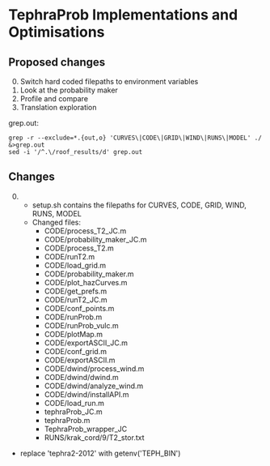 # TephraProb Implementations and Optimisations

## Proposed changes

0. Switch hard coded filepaths to environment variables
1. Look at the probability maker
2. Profile and compare
3. Translation exploration

grep.out:
```
grep -r --exclude=*.{out,o} 'CURVES\|CODE\|GRID\|WIND\|RUNS\|MODEL' ./ &>grep.out
sed -i '/^.\/roof_results/d' grep.out
```

## Changes

0. - setup.sh contains the filepaths for CURVES, CODE, GRID, WIND, RUNS, MODEL
   - Changed files:
       - CODE/process_T2_JC.m
       - CODE/probability_maker_JC.m
       - CODE/process_T2.m
       - CODE/runT2.m
       - CODE/load_grid.m
       - CODE/probability_maker.m
       - CODE/plot_hazCurves.m
       - CODE/get_prefs.m
       - CODE/runT2_JC.m
       - CODE/conf_points.m
       - CODE/runProb.m
       - CODE/runProb_vulc.m
       - CODE/plotMap.m
       - CODE/exportASCII_JC.m
       - CODE/conf_grid.m
       - CODE/exportASCII.m
       - CODE/dwind/process_wind.m
       - CODE/dwind/dwind.m
       - CODE/dwind/analyze_wind.m
       - CODE/dwind/installAPI.m
       - CODE/load_run.m
       - tephraProb_JC.m
       - tephraProb.m
       - TephraProb_wrapper_JC
       - RUNS/krak_cord/9/T2_stor.txt
  - replace 'tephra2-2012' with getenv('TEPH_BIN')
